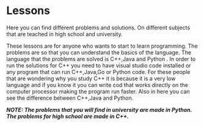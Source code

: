 # Lessons
Here you can find different problems and solutions. On different subjects that are teached in high school and university.


These lessons are for anyone who wants to start to learn programming. The problems are so that you can understand the basics of the language. The language that the problems are solved is C++,Java and Python . In order to run the solutions for C++ you need to have visual studio code installed or any program that can run C++,Java,Go or Python code. For these people that are wondering why you study C++ it is because it is a very low language and if you know it you can write cod that works directly on the computer processor making the program run faster. 
Also in here you can see the difference between C++,Java and Python.

***NOTE: The problems that you will find in university are made in Python. The problems for high school are made in C++.***
